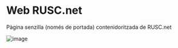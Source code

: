 <H1>Web RUSC.net</H1>
<p>
Pàgina senzilla (només de portada) contenidoritzada de RUSC.net
</p>

![image](https://github.com/user-attachments/assets/9ae9cced-87f7-41b8-932d-b1adaf2ce69c)
